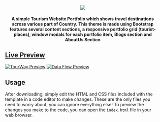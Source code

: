 <div align="center">
	<a href="https://Pranavsolanki01.github.io/tourWay/"><img src="./pictures/.jpg"></a>
	<h4>A simple Tourism Website Portfolio which shows travel destinations across various part of Country. This theme is made using Bootstrap features several content sections, a responsive portfolio grid (tourist-places), window modals for each portfolio item, Blogs section and AboutUs Section</h4>
</div>

## [Live Preview](https://Pranavsolanki01.github.io/tourWay/)
[![TourWay Preview](./pictures/welcoming-page.png)](https://Pranavsolanki01.github.io/tourWay/)
[![Data Flow Preview](./pictures/parts-glimpse.png)](https://Pranavsolanki01.github.io/tourWay/)

## Usage
After downloading, simply edit the HTML and CSS files included with the template in a code editor to make changes. These are the only files you need to worry about, you can ignore everything else! To preview the changes you make to the code, you can open the `index.html` file in your web browser.

